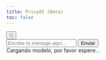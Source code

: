 ```yaml
---
title: PrivyAI (Beta)
toc: false
---
```

<div class="chat-container">
    <button id="clearButton" title="Borrar Chat">🔄</button>
    <div class="chat-output" id="chatOutput"></div>
    <div class="input-container">
        <input type="text" id="userInput" placeholder="Escribe tu mensaje aquí..." />
        <button id="sendButton">Enviar</button>
    </div>
    <div id="loadingMessage">Cargando modelo, por favor espere...</div>
</div>

<script type="module">
    import { pipeline } from 'https://cdn.jsdelivr.net/npm/@xenova/transformers@2.17.2/dist/transformers.min.js';

    let chatPipeline;

    async function initLLM() {
        document.getElementById('loadingMessage').style.display = 'block';

        try {
            chatPipeline = await pipeline('text2text-generation', 'Xenova/LaMini-Flan-T5-783M', {
                quantized: true
            });
            console.log("Model loaded successfully.");
        } catch (error) {
            console.error("Error initializing LLM:", error);
            alert("Failed to load the model. Please check the console for details.");
        } finally {
            document.getElementById('loadingMessage').style.display = 'none';
        }
    }

    document.addEventListener("DOMContentLoaded", () => {
        initLLM();
        const aiContainer = document.createElement('div');
        aiContainer.className = 'message-container ai-message-container';
        const aiAvatar = document.createElement('div');
        aiAvatar.className = 'avatar ai-avatar';
        const aiBubble = document.createElement('div');
        aiBubble.className = 'message-bubble ai-message';
        aiBubble.textContent = "¡Hola! Soy PrivyAI, tu asistente de privacidad. Pregúntame cualquier cosa sobre privacidad/seguridad 🕵️ Ejecutándose localmente en tu navegador (Beta) - por favor verifica la información importante de manera independiente.";
        aiContainer.appendChild(aiAvatar);
        aiContainer.appendChild(aiBubble);
        document.getElementById('chatOutput').appendChild(aiContainer);

        document.getElementById('sendButton').addEventListener('click', async () => {
            const userInput = document.getElementById('userInput').value.trim();
            if (!userInput) return;

            const userContainer = document.createElement('div');
            userContainer.className = 'message-container user-message-container';
            
            const userBubble = document.createElement('div');
            userBubble.className = 'message-bubble user-message';
            userBubble.textContent = userInput;
            
            const userAvatar = document.createElement('div');
            userAvatar.className = 'avatar user-avatar';
            
            userContainer.appendChild(userBubble);
            userContainer.appendChild(userAvatar);
            document.getElementById('chatOutput').appendChild(userContainer);
            
            document.getElementById('userInput').value = '';

            const aiContainer = document.createElement('div');
            aiContainer.className = 'message-container ai-message-container';
            
            const aiAvatar = document.createElement('div');
            aiAvatar.className = 'avatar ai-avatar';
            
            const aiBubble = document.createElement('div');
            aiBubble.className = 'message-bubble ai-message';
            aiBubble.textContent = "Thinking..."; // Loading indicator
            
            aiContainer.appendChild(aiAvatar);
            aiContainer.appendChild(aiBubble);
            document.getElementById('chatOutput').appendChild(aiContainer);

            document.getElementById('chatOutput').scrollTop = document.getElementById('chatOutput').scrollHeight;

            setTimeout(async () => {
                try {
                    const response = await chatPipeline(userInput, {
                        max_new_tokens: 200,
                        temperature: 0.7,
                        callback_function: (beams) => {
                            aiBubble.textContent = beams[0].output_text; // Update with partial response if needed
                            document.getElementById('chatOutput').scrollTop = document.getElementById('chatOutput').scrollHeight;
                        }
                    });

                    aiBubble.textContent = response[0].generated_text;
                    document.getElementById('chatOutput').scrollTop = document.getElementById('chatOutput').scrollHeight;

                } catch (error) {
                    console.error("Error during chat completion:", error);
                    aiBubble.textContent = "Sorry, I encountered an error. Please try again.";
                }
            }, 0);
        });
    });

    document.getElementById('clearButton').addEventListener('click', () => {
        document.getElementById('chatOutput').innerHTML = '';
    });
</script>